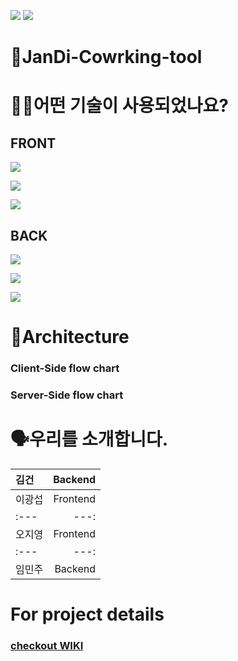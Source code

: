 ![](https://img.shields.io/badge/PROJECT-JANDI--COWORKING--TOOL-blue?style=for-the-badge) 
![](https://img.shields.io/badge/JANDI--COWORKING--TOOL-WEB-yellowgreen?style=for-the-badge)
# 🌱JanDi-Cowrking-tool


# 🕵🏼어떤 기술이 사용되었나요? 
## FRONT
![](https://img.shields.io/badge/FRONT-JAVASCRIPT-yellow?style=for-the-badge&logo=javascript) 

![](https://img.shields.io/badge/FRONT-REACT-blue?style=for-the-badge&logo=react) 

![](https://img.shields.io/badge/FRONT-REDUX-purple?style=for-the-badge&logo=redux) 

## BACK
![](https://img.shields.io/badge/BACK-NODE-green?style=for-the-badge&logo=node.js) 

![](https://img.shields.io/badge/BACK-EXPRESS-black?style=for-the-badge&logo=express) 

![](https://img.shields.io/badge/BACK-AWS-orange?style=for-the-badge&logo=Amazon-AWS) 

# 🔨Architecture
### Client-Side flow chart
### Server-Side flow chart

# 🗣️우리를 소개합니다.
|  김건   | Backend  |
| :---  |      ---: |
| 이광섭  | Frontend  |
| :---  |      ---: |
| 오지영  | Frontend  |
| :---  |      ---: |
| 임민주  | Backend  |
# For project details
### [checkout WIKI](https://github.com/codestates/janDi-coworking-tool-server/wiki)